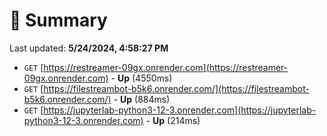 # 📖 Summary
Last updated: **5/24/2024, 4:58:27 PM**

- `GET` [https://restreamer-09gx.onrender.com](https://restreamer-09gx.onrender.com) - **Up** (4550ms)
- `GET` [https://filestreambot-b5k6.onrender.com/](https://filestreambot-b5k6.onrender.com/) - **Up** (884ms)
- `GET` [https://jupyterlab-python3-12-3.onrender.com](https://jupyterlab-python3-12-3.onrender.com) - **Up** (214ms)
